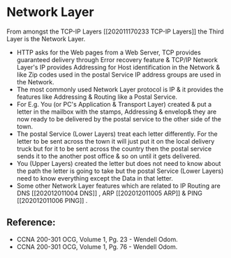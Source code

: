 # Network Layer

From amongst the TCP-IP Layers \[\[202011170233 TCP-IP Layers\]\] the Third Layer is the Network Layer.

* HTTP asks for the Web pages from a Web Server, TCP provides guaranteed delivery through Error recovery feature & TCP/IP Network Layer's IP provides Addressing for Host identification in the Network & like Zip codes used in the postal Service IP address groups are used in the Network.
* The most commonly used Network Layer protocol is IP & it provides the features like Addressing & Routing like a Postal Service.
* For E.g. You \(or PC's Application & Transport Layer\) created & put a letter in the mailbox with  the stamps, Addressing & envelop& they are now ready to be delivered by the postal service to the other side of the town.
* The postal Service \(Lower Layers\) treat each letter differently. For the letter to be sent across the town it will just put it on the local delivery truck but for it to be sent across the country then the postal service sends it to the another post office & so on until it gets delivered.
* You \(Upper Layers\) created the letter but does not need to know about the path the letter is going to take but the postal Service \(Lower Layers\) need to know everything except the Data in that letter.
* Some other Network Layer features which are related to IP Routing are DNS \[\[202012011004 DNS\]\] , ARP \[\[202012011005 ARP\]\] & PING \[\[202012011006 PING\]\] .

## Reference:

* CCNA 200-301 OCG, Volume 1, Pg. 23 - Wendell Odom. 
* CCNA 200-301 OCG, Volume 1, Pg. 76 - Wendell Odom.

